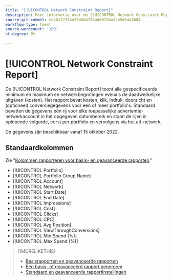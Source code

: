 ```yaml
---
title: "[!UICONTROL Network Constraint Report]"
description: Meer informatie over de [!UICONTROL Network Constraint Report].
source-git-commit: cd461f73f4a70a5647844a6075ba1c65d64a9b04
workflow-type: tm+mt
source-wordcount: '109'
ht-degree: 0%

---
```


# [!UICONTROL Network Constraint Report]

De [!UICONTROL Network Constraint Report] toont alle gespecificeerde minimum en maximum en netwerkbegrotingen evenals de daadwerkelijke uitgaven (kosten). Het rapport bevat kosten, klik, indruk, doorzicht en (optioneel) conversiegegevens voor een of meer portfolio&#39;s. Standaard bevatten de gegevens één rij voor elke toepasselijke advertentie-netwerkaccount in het opgegeven datumbereik en staan de rijen in oplopende volgorde, eerst per portfolio en vervolgens via het ad-netwerk.

De gegevens zijn beschikbaar vanaf 15 oktober 2022.<!-- [Later: You can view data for the previous NN days.] -->

## Standaardkolommen

Zie &quot;[Kolommen rapporteren voor basis- en geavanceerde rapporten](basic-advanced-report-columns.md).&quot;

* [!UICONTROL Portfolio]
* [!UICONTROL Portfolio Group Name]
* [!UICONTROL Account]
* [!UICONTROL Network]
* [!UICONTROL Start Date]
* [!UICONTROL End Date]
* [!UICONTROL Impressions]
* [!UICONTROL Cost]
* [!UICONTROL Clicks]
* [!UICONTROL CPC]
* [!UICONTROL Avg Position]
* [!UICONTROL ViewThroughConversions]
* [!UICONTROL Min Spend (%)]
* [!UICONTROL Max Spend (%)]

>[!MORELIKETHIS]
>
>* [Basisrapporten en geavanceerde rapporten](basic-advanced-report-about.md)
>* [Een basis- of geavanceerd rapport genereren](basic-advanced-report-generate.md)
>* [Standaard en geavanceerde rapportinstellingen](basic-advanced-report-settings.md)

